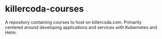 # killercoda-courses
A repository containing courses to host on killercoda.com. Primarily centered around developing applications and services with Kubernetes and Helm.
